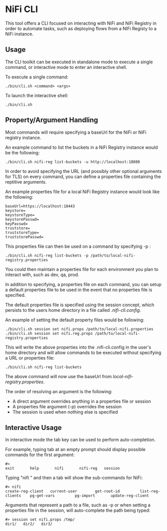 # NiFi CLI

This tool offers a CLI focused on interacting with NiFi and NiFi Registry in order to automate tasks, such 
as deploying flows from a NIFi Registy to a NiFi instance.

## Usage

The CLI toolkit can be executed in standalone mode to execute a single command, or interactive mode to enter 
an interactive shell.

To execute a single command:

    ./bin/cli.sh <command> <args>
    
To launch the interactive shell:

    ./bin/cli.sh 
    
## Property/Argument Handling

Most commands will require specifying a baseUrl for the NiFi or NiFi registry instance.

An example command to list the buckets in a NiFi Registry instance would be the following:

    ./bin/cli.sh nifi-reg list-buckets -u http://localhost:18080 

In order to avoid specifying the URL (and possibly other optional arguments for TLS) on every command, 
you can define a properties file containing the reptitive arguments.

An example properties file for a local NiFi Registry instance would look like the following:

    baseUrl=https://localhost:18443
    keystore=
    keystoreType=
    keystorePasswd=
    keyPasswd=
    truststore=
    truststoreType=
    truststorePasswd=

This properties file can then be used on a command by specifying -p <path-to-props-file> :

    ./bin/cli.sh nifi-reg list-buckets -p /path/to/local-nifi-registry.properties
    
You could then maintain a properties file for each environment you plan to interact with, such as dev, qa, prod.

In addition to specifying, a properties file on each command, you can setup a default properties file to 
be used in the event that no properties file is specified.

The default properties file is specified using the session concept, which persists to the users home 
directory in a file called *.nifi-cli.config*.

An example of setting the default property files would be following:

    ./bin/cli.sh session set nifi.props /path/to/local-nifi.properties
    ./bin/cli.sh session set nifi.reg.props /path/to/local-nifi-registry.properties

This will write the above properties into the .nifi-cli.config in the user's home directory and will 
allow commands to be executed without specifying a URL or properties file:

    ./bin/cli.sh nifi-reg list-buckets
    
The above command will now use the baseUrl from *local-nifi-registry.properties*.

The order of resolving an argument is the following:

* A direct argument overrides anything in a properties file or session
* A properties file argument (-p) overrides the session
* The session is used when nothing else is specified

## Interactive Usage

In interactive mode the tab key can be used to perform auto-completion.

For example, typing tab at an empty prompt should display possible commands for the first argument:

    #>
    exit       help       nifi       nifi-reg   session
    
Typing "nifi " and then a tab will show the sub-commands for NiFi:

    #> nifi
    create-reg-client   current-user        get-root-id         list-reg-clients    pg-get-vars         pg-import       update-reg-client
    
Arguments that represent a path to a file, such as -p or when setting a properties file in the session, 
will auto-complete the path being typed:
 
    #> session set nifi.props /tmp/
    dir1/   dir2/   dir3/
    
    